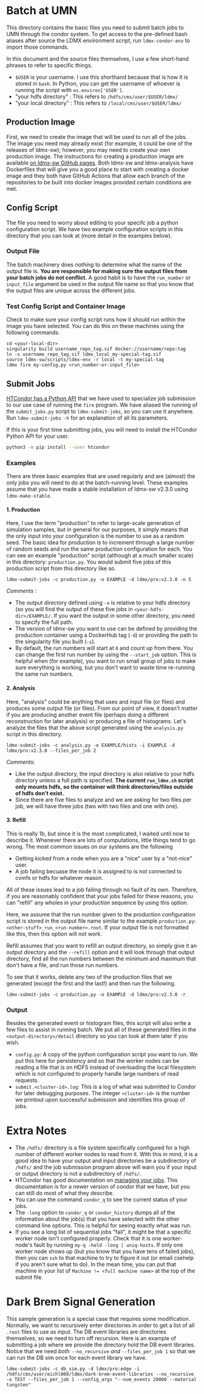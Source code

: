 # Batch at UMN
This directory contains the basic files you need to submit batch jobs to UMN through the condor system.
To get access to the pre-defined bash aliases after source the LDMX environment script, run `ldmx-condor-env` to import those commands.

In this document and the source files themselves, I use a few short-hand phrases to refer to specific things.

- `$USER` is your username. I use this shorthand because that is how it is stored in `bash`. In Python, you can get the username of whoever is running the script with `os.environ['USER']`.
- "your hdfs directory" : This refers to `/hdfs/cms/user/$USER/ldmx/`
- "your local directory" : This refers to `/local/cms/user/$USER/ldmx/`

## Production Image
First, we need to create the image that will be used to run all of the jobs.
The image you need may already exist (for example, it could be one of the releases of ldmx-sw); however, you may need to create your own production image.
The instructions for creating a production image are available [on ldmx-sw GitHub pages](https://ldmx-software.github.io/docs/custom-production-image.html).
Both ldmx-sw and ldmx-analysis have Dockerfiles that will give you a good place to start with creating a docker image and 
they both have GitHub Actions that allow each branch of the repositories to be built into docker images provided certain conditions are met.

## Config Script

The file you need to worry about editing to your specifc job a python configuration script.
We have two example configuration scripts in this directory that you can look at (more detail in the examples below).

### Output File

The batch machinery does *nothing* to determine what the name of the output file is. 
**You are responsible for making sure the output files from your batch jobs do not conflict.** 
A good habit is to have the `run_number` or `input_file` argument be used in the output file name so that you know that the output files are unique across the different jobs.

### Test Config Script and Container Image
Check to make sure your config script runs how it should run within the image you have selected.
You can do this on these machines using the following commands.
```
cd <your-local-dir>
singularity build username_repo_tag.sif docker://username/repo:tag
ln -s username_repo_tag.sif ldmx_local_my-special-tag.sif
source ldmx-sw/scripts/ldmx-env -r local -t my-special-tag
ldmx fire my-config.py <run_number-or-input_file>
```

## Submit Jobs
[HTCondor has a Python API](https://htcondor.readthedocs.io/en/latest/apis/python-bindings/) that we have used to specialize job submission to our use case of running the `fire` program.
We have aliased the running of the `submit_jobs.py` script to `ldmx-submit-jobs`, so you can use it anywhere. Run `ldmx-submit-jobs -h` for an explanation of all its parameters.

If this is your first time submitting jobs, you will need to install the HTCondor Python API for your user.
```bash
python3 -m pip install --user htcondor
```

### Examples

There are three basic examples that are used regularly and are (almost) the only jobs you will need to do at the batch-running level.
These examples assume that you have made a stable installation of ldmx-sw v2.3.0 using `ldmx-make-stable`.

#### 1. Production

Here, I use the term "production" to refer to large-scale generation of simulation samples, but in general for our purposes, it simply means that the only input into your configuration is the number to use as a random seed. 
The basic idea for production is to increment through a large number of random seeds and run the same production configuration for each. 
You can see an example "production" script (although at a much smaller scale) in this directory: `production.py`.
You would submit five jobs of this production script from this directory like so. 
```
ldmx-submit-jobs -c production.py -o EXAMPLE -d ldmx/pro:v2.3.0 -n 5
```

*Comments* :
- The output directory defined using `-o` is relative to your hdfs directory (so you will find the output of these five jobs in `<your-hdfs-dir>/EXAMPLE/`. If you want the output in some other directory, you need to specify the full path.
- The version of ldmx-sw you want to use can be defined by providing the production container using a DockerHub tag (`-d`) or providing the path to the singularity file you built (`-s`).
- By default, the run numbers will start at `0` and count up from there. You can change the first run number by using the `--start_job` option. This is helpful when (for example), you want to run small group of jobs to make sure everything is working, but you don't want to waste time re-running the same run numbers.

#### 2. Analysis

Here, "analysis" could be anything that uses and input file (or files) and produces some output file (or files).
From our point of view, it doesn't matter if you are producing another event file (perhaps doing a different reconstruction for later analysis) or producing a file of histograms.
Let's analyze the files that the above script generated using the `analysis.py` script in this directory.
```
ldmx-submit-jobs -c analysis.py -o EXAMPLE/hists -i EXAMPLE -d ldmx/pro:v2.3.0 --files_per_job 2
```

*Comments*:
- Like the output directory, the input directory is also relative to your hdfs directory unless a full path is specified.
  **The current `run_ldmx.sh` script only mounts hdfs, so the container will think directories/files outside of hdfs don't exist.**
- Since there are five files to analyze and we are asking for two files per job, we will have three jobs 
(two with two files and one with one).

#### 3. Refill

This is really 1b, but since it is the most complicated, I waited until now to describe it.
Whenever there are lots of computations, little things tend to go wrong.
The most common issues on our systems are the following

- Getting kicked from a node when you are a "nice" user by a "not-nice" user.
- A job failing becuase the node it is assigned to is not connected to cvmfs or hdfs for whatever reason.

All of these issues lead to a job failing through no fault of its own.
Therefore, if you are reasonably confident that your jobs failed for these reasons,
you can "refill" any wholes in your production sequence by using this option.

Here, we assume that the run number given to the production configuration script is stored in the output file name similar to the example `production.py`: `<other-stuff>_run_<run-number>.root`.
If your output file is not formatted like this, then this option will not work.

Refill assumes that you want to refill an output directory, so simply give it an output directory and the `--refill` option and it will look through that output directory, find all the run numbers between the minimum and maximum that don't have a file, and run those run numbers.

To see that it works, delete any two of the production files that we generated (except the first and the last!) and then run the following.
```
ldmx-submit-jobs -c production.py -o EXAMPLE -d ldmx/pro:v2.3.0 -r
```

### Output
Besides the generated event or histogram files, this script will also write a few files to assist in running batch.
We put all of these generated files in the `<output-directory>/detail` directory so you can look at them later if you wish.

- `config.py`: A copy of the python configuration script you want to run. We put this here for persistency and so that the worker nodes can be reading a file that is on HDFS instead of overloading the local filesystem which is not configured to properly handle large numbers of read requests.
- `submit.<cluster-id>.log`: This is a log of what was submitted to Condor for later debugging purposes. The integer `<cluster-id>` is the number we printout upon successful submission and identifies this group of jobs.

# Extra Notes
- The `/hdfs/` directory is a file system specifically configured for a high number of different worker nodes to read from it. With this in mind, it is a good idea to have your output and input directories be a subdirectory of `/hdfs/` and the job submission program above will warn you if your input or output directory is not a subdirectory of `/hdfs/`.
- HTCondor has good documentation on [managing your jobs](https://htcondor.readthedocs.io/en/latest/users-manual/managing-a-job.html). This documentation is for a newer version of condor that we have, but you can still do most of what they describe.
- You can use the command `condor_q` to see the current status of your jobs.
- The `-long` option to `condor_q` or `condor_history` dumps all of the information about the job(s) that you have selected with the other command line options. This is helpful for seeing exactly what was run.
- If you see a long list of sequential jobs "fail", it might be that a specific worker node isn't configured properly. Check that it is one worker-node's fault by running `my-q -held -long | uniq-hosts`. If only one worker node shows up (but you know that you have tens of failed jobs), then you can `ssh` to that machine to try to figure it out (or email csehelp if you aren't sure what to do). In the mean time, you can put that machine in your list of `Machine != <full machine name>` at the top of the submit file.

# Dark Brem Signal Generation

This sample generation is a special case that requires some modification.
Normally, we want to recursively enter directories in order to get a list of all `.root` files to use as input.
The DB event libraries are directories themselves, so we need to turn off recursion.
Here is an example of submitting a job where we provide the directory hold the DB event libraries.
Notice that we need _both_ `--no_recursive` _and_ `--files_per_job 1` so that we can run the DB sim once for each event library we have.

```
ldmx-submit-jobs -c db_sim.py -d ldmx/pro:edge -i /hdfs/cms/user/eichl008/ldmx/dark-brem-event-libraries --no_recursive -o TEST --files_per_job 1 --config_args "--num_events 20000 --material tungsten"
```
